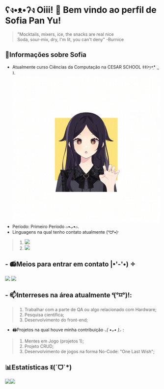 # ʕง•ᴥ•ʔง Oiii! 🌠 Bem vindo ao perfil de Sofia Pan Yu!

> "Mocktails, mixers, ice, the snacks are real nice  
> Soda, sour-mix, dry, I'm lit, you can't deny"
> -Burnice


## 🪪Informações sobre Sofia
 - Atualmente curso Ciências da Computação na CESAR SCHOOL ꉂꉂ꒰•̤▿•̤*ૢ꒱.                                            ![](https://github.com/kururin-DOT/kururin-DOT/blob/main/image/Design%20sem%20nome.gif)
 - Período: Primeiro Período ๐•ᴗ•๐.
 - Linguagens na qual tenho contato atualmente (ᕑᗢᓫ∗)˒ 
>1. <img src="https://img.shields.io/badge/Python-14354C?style=for-the-badge&logo=python&logoColor=white">
>2. <img src="https://img.shields.io/badge/JavaScript-323330?style=for-the-badge&logo=javascript&logoColor=F7DF1E">
## - 📻Meios para entrar em contato |•'-'•) ✧

<img src="https://img.shields.io/badge/LinkedIn-0077B5?style=for-the-badge&logo=linkedin&logoColor=white"> <img src="https://img.shields.io/badge/Microsoft_Outlook-0078D4?style=for-the-badge&logo=microsoft-outlook&logoColor=white">
## - 📫Interreses na área atualmente ᓫ(°⌑°)ǃ:
> 1. Trabalhar com a parte de QA ou algo relacionado com Hardware;
> 2. Pesquisa científica;
> 3. Desenvolvimento do front-end;

- 🖨️Projetos na qual houve minha contribuição *⸜( •ᴗ• )⸝* :
>1. Mentes em Jogo (projetos 1);
>2. Projeto CRUD;
>3. Desenvolvimento de jogos na forma No-Code: "One Last Wish";

## 📊Estatísticas ꉂ(ˊᗜˋ*)
<div>
 <a href="https://github.com/kururin-DOT">
 <img src="https://github-readme-stats.vercel.app/api?username=kururin-DOT&theme=default&show_icons=true"><img src="https://github-readme-stats.vercel.app/api/top-langs/?username=kururin-DOT&hide=html&layout=compact&theme=default">
</div>
